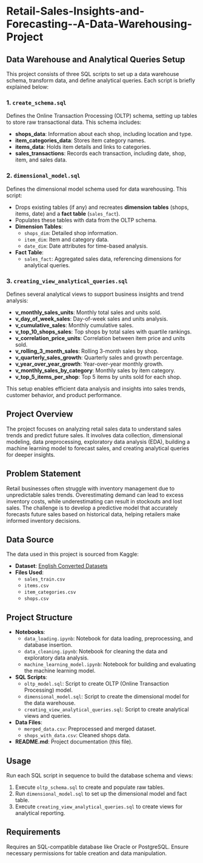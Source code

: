 # Retail-Sales-Insights-and-Forecasting--A-Data-Warehousing-Project

## Data Warehouse and Analytical Queries Setup

This project consists of three SQL scripts to set up a data warehouse schema, transform data, and define analytical queries. Each script is briefly explained below:

### 1. `create_schema.sql`
Defines the Online Transaction Processing (OLTP) schema, setting up tables to store raw transactional data. This schema includes:
- **shops_data**: Information about each shop, including location and type.
- **item_categories_data**: Stores item category names.
- **items_data**: Holds item details and links to categories.
- **sales_transactions**: Records each transaction, including date, shop, item, and sales data.

### 2. `dimensional_model.sql`
Defines the dimensional model schema used for data warehousing. This script:
- Drops existing tables (if any) and recreates **dimension tables** (shops, items, date) and a **fact table** (`sales_fact`).
- Populates these tables with data from the OLTP schema.
- **Dimension Tables**:
  - `shops_dim`: Detailed shop information.
  - `item_dim`: Item and category data.
  - `date_dim`: Date attributes for time-based analysis.
- **Fact Table**:
  - `sales_fact`: Aggregated sales data, referencing dimensions for analytical queries.

### 3. `creating_view_analytical_queries.sql`
Defines several analytical views to support business insights and trend analysis:
- **v_monthly_sales_units**: Monthly total sales and units sold.
- **v_day_of_week_sales**: Day-of-week sales and units analysis.
- **v_cumulative_sales**: Monthly cumulative sales.
- **v_top_10_shops_sales**: Top shops by total sales with quartile rankings.
- **v_correlation_price_units**: Correlation between item price and units sold.
- **v_rolling_3_month_sales**: Rolling 3-month sales by shop.
- **v_quarterly_sales_growth**: Quarterly sales and growth percentage.
- **v_year_over_year_growth**: Year-over-year monthly growth.
- **v_monthly_sales_by_category**: Monthly sales by item category.
- **v_top_5_items_per_shop**: Top 5 items by units sold for each shop.

This setup enables efficient data analysis and insights into sales trends, customer behavior, and product performance.

## Project Overview

The project focuses on analyzing retail sales data to understand sales trends and predict future sales. It involves data collection, dimensional modeling, data preprocessing, exploratory data analysis (EDA), building a machine learning model to forecast sales, and creating analytical queries for deeper insights.

## Problem Statement

Retail businesses often struggle with inventory management due to unpredictable sales trends. Overestimating demand can lead to excess inventory costs, while underestimating can result in stockouts and lost sales. The challenge is to develop a predictive model that accurately forecasts future sales based on historical data, helping retailers make informed inventory decisions.

## Data Source

The data used in this project is sourced from Kaggle:

- **Dataset**: [English Converted Datasets](https://www.kaggle.com/datasets/ndarshan2797/english-converted-datasets/data)
- **Files Used**:
  - `sales_train.csv`
  - `items.csv`
  - `item_categories.csv`
  - `shops.csv`

## Project Structure

- **Notebooks**:
  - `data_loading.ipynb`: Notebook for data loading, preprocessing, and database insertion.
  - `data_cleaning.ipynb`: Notebook for cleaning the data and exploratory data analysis.
  - `machine_learning_model.ipynb`: Notebook for building and evaluating the machine learning model.
- **SQL Scripts**:
  - `oltp_model.sql`: Script to create OLTP (Online Transaction Processing) model.
  - `dimensional_model.sql`: Script to create the dimensional model for the data warehouse.
  - `creating_view_analytical_queries.sql`: Script to create analytical views and queries.
- **Data Files**:
  - `merged_data.csv`: Preprocessed and merged dataset.
  - `shops_with_data.csv`: Cleaned shops data.
- **README.md**: Project documentation (this file).

## Usage

Run each SQL script in sequence to build the database schema and views:
1. Execute `oltp_schema.sql` to create and populate raw tables.
2. Run `dimensional_model.sql` to set up the dimensional model and fact table.
3. Execute `creating_view_analytical_queries.sql` to create views for analytical reporting.

## Requirements

Requires an SQL-compatible database like Oracle or PostgreSQL. Ensure necessary permissions for table creation and data manipulation.
